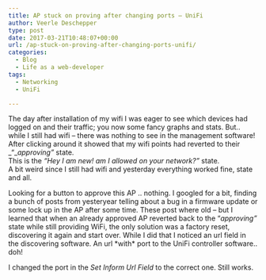```yaml
---
title: AP stuck on proving after changing ports – UniFi
author: Veerle Deschepper
type: post
date: 2017-03-21T10:48:07+00:00
url: /ap-stuck-on-proving-after-changing-ports-unifi/
categories:
  - Blog
  - Life as a web-developer
tags:
  - Networking
  - UniFi

---
```

The day after installation of my wifi I was eager to see which devices had logged on and their traffic; you now some fancy graphs and stats. But.. while I still had wifi &#8211; there was nothing to see in the management software! After clicking around it showed that my wifi points had reverted to their _&#8220;__approving&#8221;_ state.  
This is the _&#8220;Hey I am new! am I allowed on your network?&#8221;_ state.  
A bit weird since I still had wifi and yesterday everything worked fine, state and all.

<content-image src="/img/unifi-ap-call-back-url-to-software-after-port-change.png" alt="screenshot"></content-image>

Looking for a button to approve this AP .. nothing. I googled for a bit, finding a bunch of posts from yesteryear telling about a bug in a firmware update or some lock up in the AP after some time. These post where old &#8211; but I learned that when an already approved AP reverted back to the &#8220;_approving&#8221;_ state while still providing WiFi, the only solution was a factory reset, discovering it again and start over. While I did that I noticed an url field in the discovering software. An url \*with\* port to the UniFi controller software.. doh!

I changed the port in the _Set Inform Url Field_ to the correct one. Still works.
